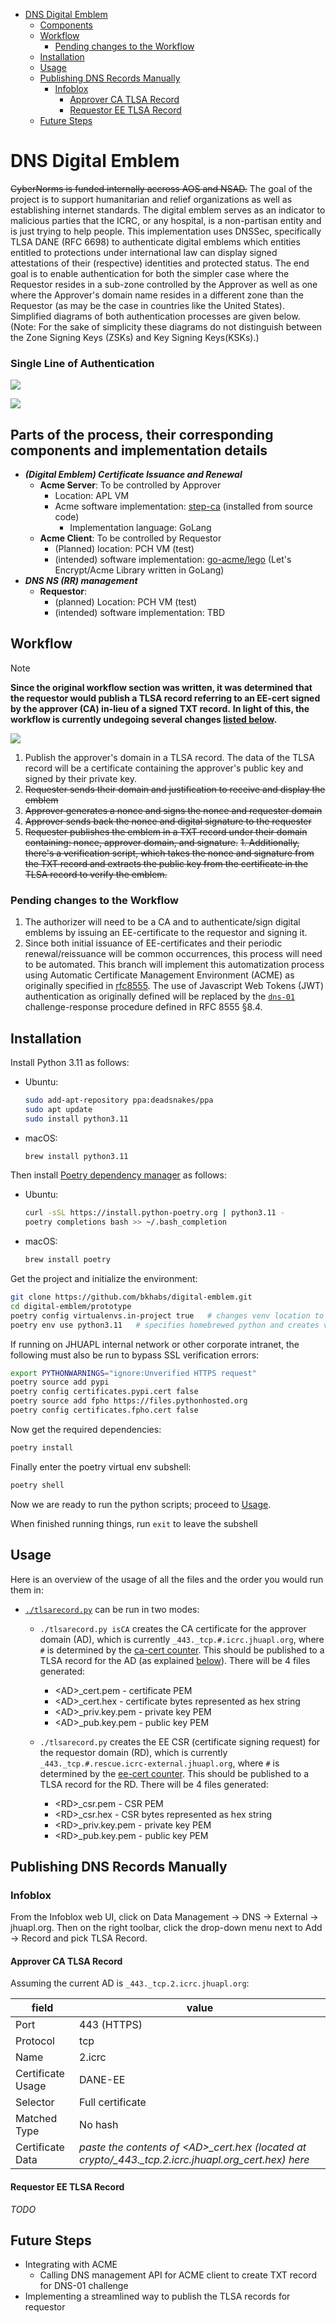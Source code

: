 - [DNS Digital Emblem](#dns-digital-emblem)
  - [Components](#parts-of-the-process-and-their-corresponding-components)
  - [Workflow](#workflow)
    - [Pending changes to the Workflow](#pending-changes-to-the-workflow)
  - [Installation](#installation)
  - [Usage](#usage)
  - [Publishing DNS Records Manually](#publishing-dns-records-manually)
    - [Infoblox](#infoblox)
      - [Approver CA TLSA Record](#approver-ca-tlsa-record)
      - [Requestor EE TLSA Record](#requestor-ee-tlsa-record)
  - [Future Steps](#future-steps)

# DNS Digital Emblem

~~CyberNorms is funded internally accross AOS and NSAD.~~ The goal of the project is to support humanitarian and relief organizations as well as establishing internet standards. The digital emblem serves as an indicator to malicious parties that the ICRC, or any hospital, is a non-partisan entity and is just trying to help people.
This implementation uses DNSSec, specifically TLSA DANE (RFC 6698) to authenticate digital emblems which entities entitled to protections under international law can display signed attestations of their (respective) identities and protected status.
The end goal is to enable authentication for both the simpler case where the Requestor resides in a sub-zone controlled by the Approver as well as one where the Approver's domain name resides in a different zone than the Requestor (as may be the case in countries like the United States). 
Simplified diagrams of both authentication processes are given below.
(Note: For the sake of simplicity these diagrams do not distinguish between the Zone Signing Keys (ZSKs) and Key Signing Keys(KSKs).)
### Single Line of Authentication

![](assets/DNSSecAuth-SingleLine.png)

![](assets/DNSSecAuth-TwoLines.png)

## Parts of the process, their corresponding components and implementation details
- ___(Digital Emblem) Certificate Issuance and Renewal___
  - __Acme Server__: To be controlled by Approver
    - Location: APL VM
    - Acme software implementation: [step-ca](https://github.com/smallstep/certificates) (installed from source code)
      - Implementation language: GoLang
  - __Acme Client__: To be controlled by Requestor
    - (Planned) location: PCH VM (test)
    - (intended) software implementation: [go-acme/lego](https://go-acme.github.io/lego) (Let's Encrypt/Acme Library written in GoLang)
- ___DNS NS (RR) management___
  - __Requestor__:
    - (planned) Location: PCH VM (test)
    - (intended) software implementation: TBD



## Workflow

> [!NOTE]
> **Since the original workflow section was written, it was determined that the requestor would publish a TLSA
record referring to an EE-cert signed by the approver (CA) in-lieu of a signed TXT record.**
> **In light of this, the workflow is currently undegoing several changes [listed below](#pending-changes-to-the-workflow).**

![](assets/acme-workflow-general.svg)

1. Publish the approver's domain in a TLSA record. The data of the TLSA record will be a certificate containing the approver's public key and signed by their private key.
2. ~~Requester sends their domain and justification to receive and display the emblem~~
3. ~~Approver generates a nonce and signs the nonce and requester domain~~
4. ~~Approver sends back the nonce and digital signature to the requester~~
5. ~~Requester publishes the emblem in a TXT record under their domain containing: nonce, approver domain, and signature.~~
~~1. Additionally, there's a verification script, which takes the nonce and signature from the TXT record and extracts the public key from the certificate in the TLSA record to verify the emblem.~~

### Pending changes to the Workflow

1. The authorizer will need to be a CA and to authenticate/sign digital emblems by issuing an EE-certificate to the
requestor and signing it. 
2. Since both initial issuance of EE-certificates and their periodic renewal/reissuance will be
common occurrences, this process will need to be automated. This branch will implement this automatization process using
Automatic Certificate Management Environment (ACME) as originally specified in
[rfc8555](https://www.rfc-editor.org/rfc/rfc8555). The use of Javascript Web Tokens (JWT) authentication as originally defined will be replaced by the [`dns-01`](https://www.rfc-editor.org/rfc/rfc8555#section-8.4) challenge-response
procedure defined in RFC 8555 §8.4.

## Installation

Install Python 3.11 as follows:

- Ubuntu:
  ```bash
  sudo add-apt-repository ppa:deadsnakes/ppa
  sudo apt update
  sudo install python3.11
  ```

- macOS:
  ```bash
  brew install python3.11
  ```

Then install [Poetry dependency manager](https://python-poetry.org) as follows:

- Ubuntu:
  ```bash
  curl -sSL https://install.python-poetry.org | python3.11 -
  poetry completions bash >> ~/.bash_completion
  ```
- macOS:
  ```bash
  brew install poetry
  ```

Get the project and initialize the environment:
```bash
git clone https://github.com/bkhabs/digital-emblem.git
cd digital-emblem/prototype
poetry config virtualenvs.in-project true   # changes venv location to project root
poetry env use python3.11   # specifies homebrewed python and creates virtual env with this interpreter
```

If running on JHUAPL internal network or other corporate intranet, the following must also be run to bypass SSL verification errors:
```bash
export PYTHONWARNINGS="ignore:Unverified HTTPS request"
poetry source add pypi
poetry config certificates.pypi.cert false
poetry source add fpho https://files.pythonhosted.org
poetry config certificates.fpho.cert false
```

Now get the required dependencies:
```bash
poetry install
```

Finally enter the poetry virtual env subshell:
```bash
poetry shell
```

Now we are ready to run the python scripts; proceed to [Usage](#usage).

When finished running things, run `exit` to leave the subshell

## Usage

Here is an overview of the usage of all the files and the order you would run them in:

- [`./tlsarecord.py`](tlsarecord.py) can be run in two modes:
   
  - `./tlsarecord.py isCA` creates the CA certificate for the approver domain (AD), which is currently `_443._tcp.#.icrc.jhuapl.org`, where `#` is determined by the [ca-cert counter](./ca-cert/counter.txt). This should be published to a TLSA record for the AD (as explained [below](#approver-ca-tlsa-record)). There will be 4 files generated:
  
    - \<AD\>_cert.pem - certificate PEM
    - \<AD\>_cert.hex - certificate bytes represented as hex string
    - \<AD\>_priv.key.pem - private key PEM
    - \<AD\>_pub.key.pem - public key PEM
  
  - `./tlsarecord.py` creates the EE CSR (certificate signing request) for the requestor domain (RD), which is currently `_443._tcp.#.rescue.icrc-external.jhuapl.org`, where `#` is determined by the [ee-cert counter](./ee-cert/counter.txt). This should be published to a TLSA record for the RD. There will be 4 files generated:
  
    - \<RD\>_csr.pem - CSR PEM
    - \<RD\>_csr.hex - CSR bytes represented as hex string
    - \<RD\>_priv.key.pem - private key PEM
    - \<RD\>_pub.key.pem - public key PEM

## Publishing DNS Records Manually

### Infoblox

From the Infoblox web UI, click on Data Management -> DNS -> External -> jhuapl.org. Then on the right toolbar, click the drop-down menu next to Add -> Record and pick TLSA Record.

#### Approver CA TLSA Record

Assuming the current AD is `_443._tcp.2.icrc.jhuapl.org`:

| field | value |
|--|--|
| Port | 443 (HTTPS) |
| Protocol | tcp |
| Name | 2.icrc |
| Certificate Usage | DANE-EE |
| Selector | Full certificate |
| Matched Type | No hash |
| Certificate Data | *paste the contents of \<AD\>_cert.hex (located at crypto/_443._tcp.2.icrc.jhuapl.org_cert.hex) here* |

#### Requestor EE TLSA Record

*TODO*

## Future Steps

- Integrating with ACME
  - Calling DNS management API for ACME client to create TXT record for DNS-01 challenge
- Implementing a streamlined way to publish the TLSA records for requestor

